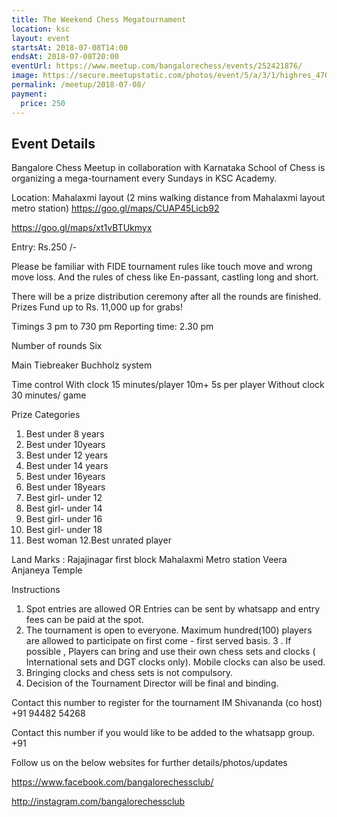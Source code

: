 ```yaml
---
title: The Weekend Chess Megatournament
location: ksc
layout: event
startsAt: 2018-07-08T14:00
endsAt: 2018-07-08T20:00
eventUrl: https://www.meetup.com/bangalorechess/events/252421876/
image: https://secure.meetupstatic.com/photos/event/5/a/3/1/highres_470303089.jpeg
permalink: /meetup/2018-07-08/
payment:
  price: 250
---
```

## Event Details
Bangalore Chess Meetup in collaboration with Karnataka School of Chess is organizing a mega-tournament every Sundays in KSC Academy.

Location: Mahalaxmi layout (2 mins walking distance from Mahalaxmi layout metro station) https://goo.gl/maps/CUAP45Licb92

https://goo.gl/maps/xt1vBTUkmyx

Entry: Rs.250 /-

Please be familiar with FIDE tournament rules like touch move and wrong move loss. And the rules of chess like En-passant, castling long and short.

There will be a prize distribution ceremony after all the rounds are finished. Prizes Fund up to Rs. 11,000 up for grabs!

Timings
3 pm to 730 pm
Reporting time: 2.30 pm

Number of rounds Six

Main Tiebreaker Buchholz system

Time control
With clock
15 minutes/player
10m+ 5s per player
Without clock
30 minutes/ game

Prize Categories
1. Best under 8 years
2. Best under 10years
3. Best under 12 years
4. Best under 14 years
5. Best under 16years
6. Best under 18years
7. Best girl- under 12
8. Best girl- under 14
9. Best girl- under 16
10. Best girl- under 18
11. Best woman
12.Best unrated player

Land Marks :
Rajajinagar first block
Mahalaxmi Metro station
Veera Anjaneya Temple

Instructions
1. Spot entries are allowed OR Entries can be sent by whatsapp and entry fees can be paid at the spot.
2. The tournament is open to everyone. Maximum hundred(100) players are allowed to participate on first come - first served basis.
3 . If possible , Players can bring and use their own chess sets and clocks ( International sets and DGT clocks only). Mobile clocks can also be used.
4. Bringing clocks and chess sets is not compulsory.
5. Decision of the Tournament Director will be final and binding.

Contact this number to register for the tournament
IM Shivananda (co host) +91 94482 54268

Contact this number if you would like to be added to the whatsapp group. +91 

Follow us on the below websites for further details/photos/updates

https://www.facebook.com/bangalorechessclub/

http://instagram.com/bangalorechessclub
